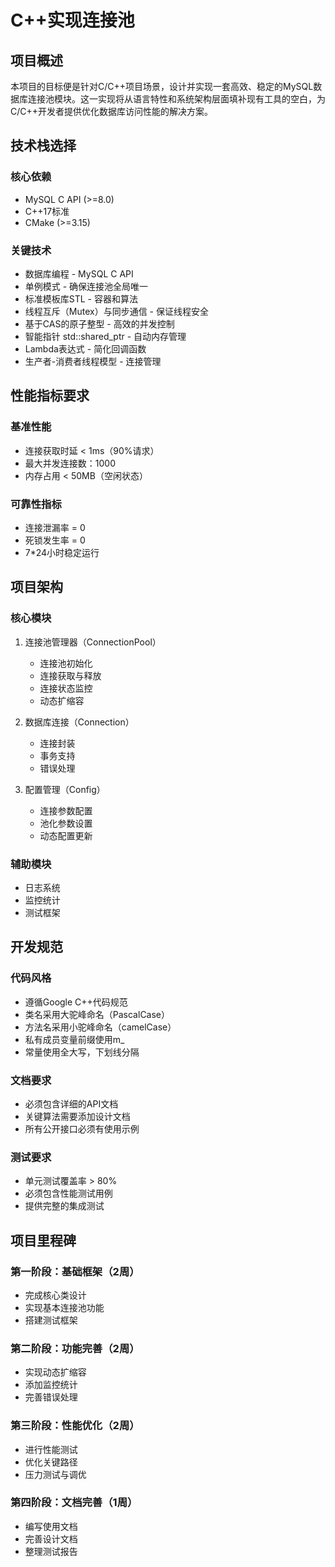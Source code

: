 # C++实现连接池

## 项目概述

本项目的目标便是针对C/C++项目场景，设计并实现一套高效、稳定的MySQL数据库连接池模块。这一实现将从语言特性和系统架构层面填补现有工具的空白，为C/C++开发者提供优化数据库访问性能的解决方案。

## 技术栈选择

### 核心依赖
- MySQL C API (>=8.0)
- C++17标准
- CMake (>=3.15)

### 关键技术
- 数据库编程 - MySQL C API
- 单例模式 - 确保连接池全局唯一
- 标准模板库STL - 容器和算法
- 线程互斥（Mutex）与同步通信 - 保证线程安全
- 基于CAS的原子整型 - 高效的并发控制
- 智能指针 std::shared_ptr - 自动内存管理
- Lambda表达式 - 简化回调函数
- 生产者-消费者线程模型 - 连接管理

## 性能指标要求

### 基准性能
- 连接获取时延 < 1ms（90%请求）
- 最大并发连接数：1000
- 内存占用 < 50MB（空闲状态）

### 可靠性指标
- 连接泄漏率 = 0
- 死锁发生率 = 0
- 7*24小时稳定运行

## 项目架构

### 核心模块
1. 连接池管理器（ConnectionPool）
   - 连接池初始化
   - 连接获取与释放
   - 连接状态监控
   - 动态扩缩容

2. 数据库连接（Connection）
   - 连接封装
   - 事务支持
   - 错误处理

3. 配置管理（Config）
   - 连接参数配置
   - 池化参数设置
   - 动态配置更新

### 辅助模块
- 日志系统
- 监控统计
- 测试框架

## 开发规范

### 代码风格
- 遵循Google C++代码规范
- 类名采用大驼峰命名（PascalCase）
- 方法名采用小驼峰命名（camelCase）
- 私有成员变量前缀使用m_
- 常量使用全大写，下划线分隔

### 文档要求
- 必须包含详细的API文档
- 关键算法需要添加设计文档
- 所有公开接口必须有使用示例

### 测试要求
- 单元测试覆盖率 > 80%
- 必须包含性能测试用例
- 提供完整的集成测试

## 项目里程碑

### 第一阶段：基础框架（2周）
- 完成核心类设计
- 实现基本连接池功能
- 搭建测试框架

### 第二阶段：功能完善（2周）
- 实现动态扩缩容
- 添加监控统计
- 完善错误处理

### 第三阶段：性能优化（2周）
- 进行性能测试
- 优化关键路径
- 压力测试与调优

### 第四阶段：文档完善（1周）
- 编写使用文档
- 完善设计文档
- 整理测试报告
